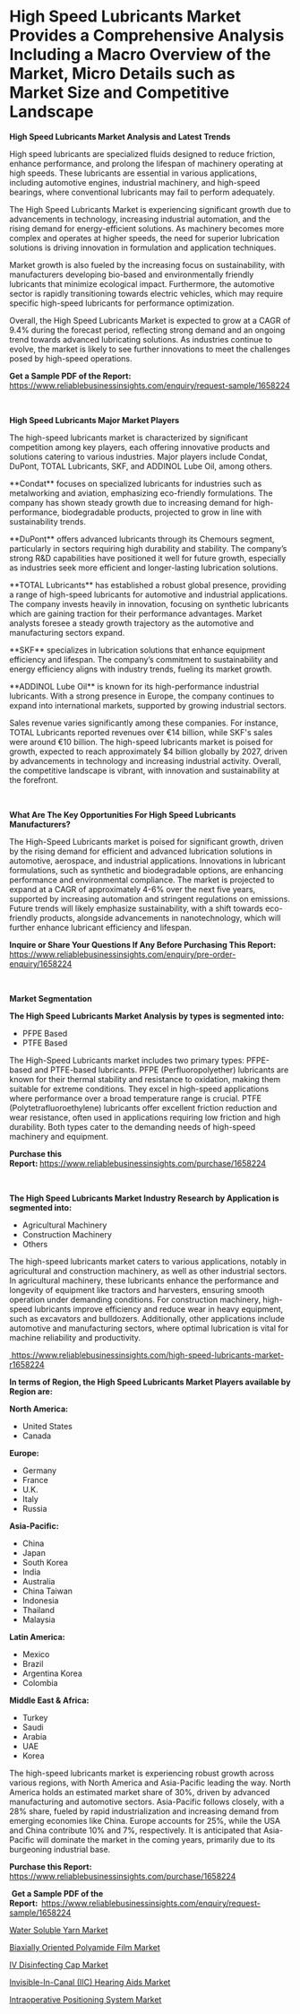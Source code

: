 <p><h1>High Speed Lubricants Market Provides a Comprehensive Analysis Including a Macro Overview of the Market, Micro Details such as Market Size and Competitive Landscape</h1></p><p><strong>High Speed Lubricants Market Analysis and Latest Trends</strong></p>
<p><p>High speed lubricants are specialized fluids designed to reduce friction, enhance performance, and prolong the lifespan of machinery operating at high speeds. These lubricants are essential in various applications, including automotive engines, industrial machinery, and high-speed bearings, where conventional lubricants may fail to perform adequately.</p><p>The High Speed Lubricants Market is experiencing significant growth due to advancements in technology, increasing industrial automation, and the rising demand for energy-efficient solutions. As machinery becomes more complex and operates at higher speeds, the need for superior lubrication solutions is driving innovation in formulation and application techniques. </p><p>Market growth is also fueled by the increasing focus on sustainability, with manufacturers developing bio-based and environmentally friendly lubricants that minimize ecological impact. Furthermore, the automotive sector is rapidly transitioning towards electric vehicles, which may require specific high-speed lubricants for performance optimization.</p><p>Overall, the High Speed Lubricants Market is expected to grow at a CAGR of 9.4% during the forecast period, reflecting strong demand and an ongoing trend towards advanced lubricating solutions. As industries continue to evolve, the market is likely to see further innovations to meet the challenges posed by high-speed operations.</p></p>
<p><strong>Get a Sample PDF of the Report:&nbsp;</strong> <a href="https://www.reliablebusinessinsights.com/enquiry/request-sample/1658224?utm_campaign=1094&utm_medium=2&utm_source=Github&utm_content=ia&utm_term=08112024&utm_id=high-speed-lubricants">https://www.reliablebusinessinsights.com/enquiry/request-sample/1658224</a></p>
<p>&nbsp;</p>
<p><strong>High Speed Lubricants Major Market Players</strong></p>
<p><p>The high-speed lubricants market is characterized by significant competition among key players, each offering innovative products and solutions catering to various industries. Major players include Condat, DuPont, TOTAL Lubricants, SKF, and ADDINOL Lube Oil, among others.</p><p>**Condat** focuses on specialized lubricants for industries such as metalworking and aviation, emphasizing eco-friendly formulations. The company has shown steady growth due to increasing demand for high-performance, biodegradable products, projected to grow in line with sustainability trends.</p><p>**DuPont** offers advanced lubricants through its Chemours segment, particularly in sectors requiring high durability and stability. The company’s strong R&D capabilities have positioned it well for future growth, especially as industries seek more efficient and longer-lasting lubrication solutions.</p><p>**TOTAL Lubricants** has established a robust global presence, providing a range of high-speed lubricants for automotive and industrial applications. The company invests heavily in innovation, focusing on synthetic lubricants which are gaining traction for their performance advantages. Market analysts foresee a steady growth trajectory as the automotive and manufacturing sectors expand.</p><p>**SKF** specializes in lubrication solutions that enhance equipment efficiency and lifespan. The company’s commitment to sustainability and energy efficiency aligns with industry trends, fueling its market growth.</p><p>**ADDINOL Lube Oil** is known for its high-performance industrial lubricants. With a strong presence in Europe, the company continues to expand into international markets, supported by growing industrial sectors.</p><p>Sales revenue varies significantly among these companies. For instance, TOTAL Lubricants reported revenues over €14 billion, while SKF's sales were around €10 billion. The high-speed lubricants market is poised for growth, expected to reach approximately $4 billion globally by 2027, driven by advancements in technology and increasing industrial activity. Overall, the competitive landscape is vibrant, with innovation and sustainability at the forefront.</p></p>
<p>&nbsp;</p>
<p><strong>What Are The Key Opportunities For High Speed Lubricants Manufacturers?</strong></p>
<p><p>The High-Speed Lubricants market is poised for significant growth, driven by the rising demand for efficient and advanced lubrication solutions in automotive, aerospace, and industrial applications. Innovations in lubricant formulations, such as synthetic and biodegradable options, are enhancing performance and environmental compliance. The market is projected to expand at a CAGR of approximately 4-6% over the next five years, supported by increasing automation and stringent regulations on emissions. Future trends will likely emphasize sustainability, with a shift towards eco-friendly products, alongside advancements in nanotechnology, which will further enhance lubricant efficiency and lifespan.</p></p>
<p><strong>Inquire or Share Your Questions If Any Before Purchasing This Report:</strong> <a href="https://www.reliablebusinessinsights.com/enquiry/pre-order-enquiry/1658224?utm_campaign=1094&utm_medium=2&utm_source=Github&utm_content=ia&utm_term=08112024&utm_id=high-speed-lubricants">https://www.reliablebusinessinsights.com/enquiry/pre-order-enquiry/1658224</a></p>
<p>&nbsp;</p>
<p><strong>Market Segmentation</strong></p>
<p><strong>The High Speed Lubricants Market Analysis by types is segmented into:</strong></p>
<p><ul><li>PFPE Based</li><li>PTFE Based</li></ul></p>
<p><p>The High-Speed Lubricants market includes two primary types: PFPE-based and PTFE-based lubricants. PFPE (Perfluoropolyether) lubricants are known for their thermal stability and resistance to oxidation, making them suitable for extreme conditions. They excel in high-speed applications where performance over a broad temperature range is crucial. PTFE (Polytetrafluoroethylene) lubricants offer excellent friction reduction and wear resistance, often used in applications requiring low friction and high durability. Both types cater to the demanding needs of high-speed machinery and equipment.</p></p>
<p><strong>Purchase this Report:&nbsp;</strong><a href="https://www.reliablebusinessinsights.com/purchase/1658224?utm_campaign=1094&utm_medium=2&utm_source=Github&utm_content=ia&utm_term=08112024&utm_id=high-speed-lubricants">https://www.reliablebusinessinsights.com/purchase/1658224</a></p>
<p>&nbsp;</p>
<p><strong>The High Speed Lubricants Market Industry Research by Application is segmented into:</strong></p>
<p><ul><li>Agricultural Machinery</li><li>Construction Machinery</li><li>Others</li></ul></p>
<p><p>The high-speed lubricants market caters to various applications, notably in agricultural and construction machinery, as well as other industrial sectors. In agricultural machinery, these lubricants enhance the performance and longevity of equipment like tractors and harvesters, ensuring smooth operation under demanding conditions. For construction machinery, high-speed lubricants improve efficiency and reduce wear in heavy equipment, such as excavators and bulldozers. Additionally, other applications include automotive and manufacturing sectors, where optimal lubrication is vital for machine reliability and productivity.</p></p>
<p><a href="https://www.reliablebusinessinsights.com/high-speed-lubricants-market-r1658224?utm_campaign=1094&utm_medium=2&utm_source=Github&utm_content=ia&utm_term=08112024&utm_id=high-speed-lubricants">&nbsp;https://www.reliablebusinessinsights.com/high-speed-lubricants-market-r1658224</a></p>
<p><strong>In terms of Region, the High Speed Lubricants Market Players available by Region are:</strong></p>
<p>
    <p> <strong> North America: </strong>
        <ul>
            <li>United States</li>
            <li>Canada</li>
        </ul>
        </p> 
    <p> <strong> Europe: </strong>
        <ul>
            <li>Germany</li>
            <li>France</li>
            <li>U.K.</li>
            <li>Italy</li>
            <li>Russia</li>
        </ul>
        </p> 
    <p> <strong> Asia-Pacific: </strong>
        <ul>
            <li>China</li>
            <li>Japan</li>
            <li>South Korea</li>
            <li>India</li>
            <li>Australia</li>
            <li>China Taiwan</li>
            <li>Indonesia</li>
            <li>Thailand</li>
            <li>Malaysia</li>
        </ul>
        </p> 
    <p> <strong> Latin America: </strong>
        <ul>
            <li>Mexico</li>
            <li>Brazil</li>
            <li>Argentina Korea</li>
            <li>Colombia</li>
        </ul>
        </p> 
    <p> <strong> Middle East & Africa: </strong>
        <ul>
            <li>Turkey</li>
            <li>Saudi</li>
            <li>Arabia</li>
            <li>UAE</li>
            <li>Korea</li>
        </ul>
    </p>
    </p>
<p><p>The high-speed lubricants market is experiencing robust growth across various regions, with North America and Asia-Pacific leading the way. North America holds an estimated market share of 30%, driven by advanced manufacturing and automotive sectors. Asia-Pacific follows closely, with a 28% share, fueled by rapid industrialization and increasing demand from emerging economies like China. Europe accounts for 25%, while the USA and China contribute 10% and 7%, respectively. It is anticipated that Asia-Pacific will dominate the market in the coming years, primarily due to its burgeoning industrial base.</p></p>
<p><strong>Purchase this Report: </strong><a href="https://www.reliablebusinessinsights.com/purchase/1658224?utm_campaign=1094&utm_medium=2&utm_source=Github&utm_content=ia&utm_term=08112024&utm_id=high-speed-lubricants">https://www.reliablebusinessinsights.com/purchase/1658224</a></p>
<p>&nbsp;<strong>Get a Sample PDF of the Report:&nbsp;&nbsp;</strong><a href="https://www.reliablebusinessinsights.com/enquiry/request-sample/1658224?utm_campaign=1094&utm_medium=2&utm_source=Github&utm_content=ia&utm_term=08112024&utm_id=high-speed-lubricants">https://www.reliablebusinessinsights.com/enquiry/request-sample/1658224</a></p>
<p><strong></strong></p>
<p><p><a href="https://github.com/LoretaDushku585/Market-Research-Report-List-1/blob/main/water-soluble-yarn-market.md?utm_campaign=1094&utm_medium=2&utm_source=Github&utm_content=ia&utm_term=08112024&utm_id=high-speed-lubricants">Water Soluble Yarn Market</a></p><p><a href="https://github.com/OrlandoHBarks/Market-Research-Report-List-1/blob/main/biaxially-oriented-polyamide-film-market.md?utm_campaign=1094&utm_medium=2&utm_source=Github&utm_content=ia&utm_term=08112024&utm_id=high-speed-lubricants">Biaxially Oriented Polyamide Film Market</a></p><p><a href="https://issuu.com/reportprime-2/docs/iv-disinfecting-cap-market-size-203_66cf9672aea9b0?utm_campaign=1094&utm_medium=2&utm_source=Github&utm_content=ia&utm_term=08112024&utm_id=high-speed-lubricants">IV Disinfecting Cap Market</a></p><p><a href="https://issuu.com/reportprime-2/docs/invisible-in-canal-iic-hearing-aids_004e6090710abc?utm_campaign=1094&utm_medium=2&utm_source=Github&utm_content=ia&utm_term=08112024&utm_id=high-speed-lubricants">Invisible-In-Canal (IIC) Hearing Aids Market</a></p><p><a href="https://issuu.com/reportprime-2/docs/intraoperative-positioning-system-m_497b5e3aa98a69?utm_campaign=1094&utm_medium=2&utm_source=Github&utm_content=ia&utm_term=08112024&utm_id=high-speed-lubricants">Intraoperative Positioning System Market</a></p></p>